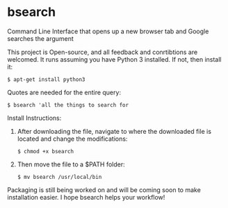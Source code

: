 # bsearch
Command Line Interface that opens up a new browser tab and Google searches the argument

This project is Open-source, and all feedback and conrtibtions are welcomed. It runs assuming you have Python 3 installed. If not, then install it:

`$ apt-get install python3`

Quotes are needed for the entire query:

`$ bsearch 'all the things to search for`
    
Install Instructions:

1) After downloading the file, navigate to where the downloaded file is located and change the modifications:

    `$ chmod +x bsearch`
    
2) Then move the file to a $PATH folder:

    `$ mv bsearch /usr/local/bin`
    
 
Packaging is still being worked on and will be coming soon to make installation easier.
I hope bsearch helps your workflow!
